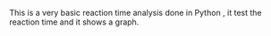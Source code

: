 This is a very basic reaction time analysis done in Python , it test the reaction time and it shows a graph.

